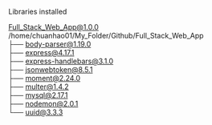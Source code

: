 Libraries installed

Full_Stack_Web_App@1.0.0 /home/chuanhao01/My_Folder/Github/Full_Stack_Web_App  
├── body-parser@1.19.0  
├── express@4.17.1  
├── express-handlebars@3.1.0  
├── jsonwebtoken@8.5.1  
├── moment@2.24.0  
├── multer@1.4.2  
├── mysql@2.17.1  
├── nodemon@2.0.1  
└── uuid@3.3.3  

